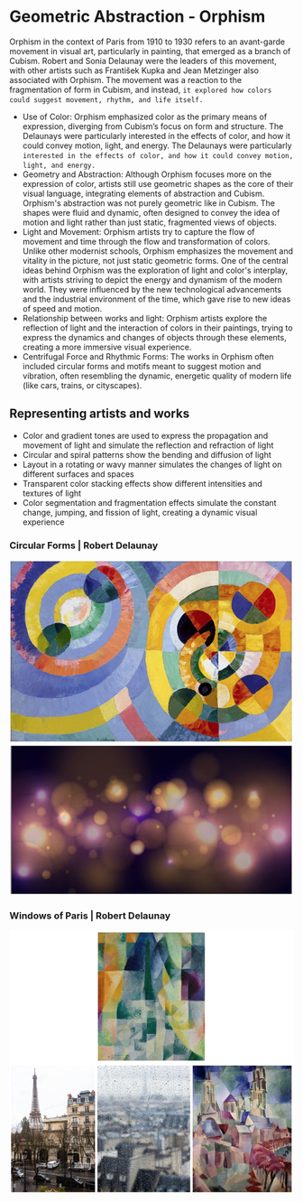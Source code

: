 # Geometric Abstraction - Orphism
Orphism in the context of Paris from 1910 to 1930 refers to an avant-garde movement in visual art, particularly in painting, that emerged as a branch of Cubism. Robert and Sonia Delaunay were the leaders of this movement, with other artists such as František Kupka and Jean Metzinger also associated with Orphism. The movement was a reaction to the fragmentation of form in Cubism, and instead, ```it explored how colors could suggest movement, rhythm, and life itself.```
- Use of Color: Orphism emphasized color as the primary means of expression, diverging from Cubism’s focus on form and structure. The Delaunays were particularly interested in the effects of color, and how it could convey motion, light, and energy. The Delaunays were particularly ```interested in the effects of color, and how it could convey motion, light, and energy.```
- Geometry and Abstraction: Although Orphism focuses more on the expression of color, artists still use geometric shapes as the core of their visual language, integrating elements of abstraction and Cubism. Orphism's abstraction was not purely geometric like in Cubism. The shapes were fluid and dynamic, often designed to convey the idea of ​​motion and light rather than just static, fragmented views of objects.
- Light and Movement: Orphism artists try to capture the flow of movement and time through the flow and transformation of colors. Unlike other modernist schools, Orphism emphasizes the movement and vitality in the picture, not just static geometric forms. One of the central ideas behind Orphism was the exploration of light and color's interplay, with artists striving to depict the energy and dynamism of the modern world. They were influenced by the new technological advancements and the industrial environment of the time, which gave rise to new ideas of speed and motion.
- Relationship between works and light: Orphism artists explore the reflection of light and the interaction of colors in their paintings, trying to express the dynamics and changes of objects through these elements, creating a more immersive visual experience.
- Centrifugal Force and Rhythmic Forms: The works in Orphism often included circular forms and motifs meant to suggest motion and vibration, often resembling the dynamic, energetic quality of modern life (like cars, trains, or cityscapes).
## Representing artists and works
- Color and gradient tones are used to express the propagation and movement of light and simulate the reflection and refraction of light
- Circular and spiral patterns show the bending and diffusion of light
- Layout in a rotating or wavy manner simulates the changes of light on different surfaces and spaces
- Transparent color stacking effects show different intensities and textures of light
- Color segmentation and fragmentation effects simulate the constant change, jumping, and fission of light, creating a dynamic visual experience
### Circular Forms | Robert Delaunay
![Circular-Forms](./Circular-Forms.jpg "Circular-Forms")
### Windows of Paris | Robert Delaunay
![Windows of Paris](./Windows-of-Paris.jpg "Windows of Paris")


